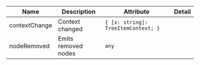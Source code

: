 | Name       | Description                   | Attribute        | Detail |
|------------|-------------------------------|------------------|--------|
|contextChange| Context changed | `{ [x: string]: TreeItemContext; }`
|nodeRemoved| Emits removed nodes | `any`
